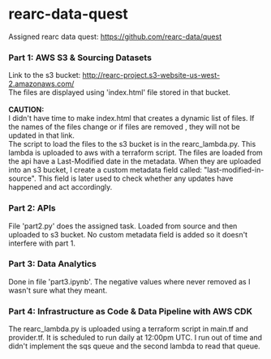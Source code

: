 # rearc-data-quest
Assigned rearc data quest: https://github.com/rearc-data/quest

### Part 1: AWS S3 & Sourcing Datasets
Link to the s3 bucket: http://rearc-project.s3-website-us-west-2.amazonaws.com/ <br>
The files are displayed using 'index.html' file stored in that bucket. <br><br>
<b>CAUTION:</b> <br>
I didn't have time to make index.html that creates a dynamic list of files. If the names of the files change or if files are removed 
, they will not be updated in that link.  <br>
The script to load the files to the s3 bucket is in the rearc_lambda.py. 
This lambda is uploaded to aws with a terraform script. The files are loaded from the api have a Last-Modified date in the 
metadata. When they are uploaded into an s3 bucket, I create a custom metadata field called: "last-modified-in-source". This field is later used 
to check whether any updates have happened and act accordingly. 

### Part 2: APIs
File 'part2.py' does the assigned task. Loaded from source and then uploaded to s3 bucket. No custom metadata field is added so it doesn't interfere with part 1. 

### Part 3: Data Analytics
Done in file 'part3.ipynb'. The negative values where never removed as I wasn't sure what they meant. 


### Part 4: Infrastructure as Code & Data Pipeline with AWS CDK
The rearc_lambda.py is uploaded using a terraform script in main.tf and provider.tf. It is scheduled to run daily at 12:00pm UTC.
I run out of time and didn't implement the sqs queue and the second lambda to read that queue. 
